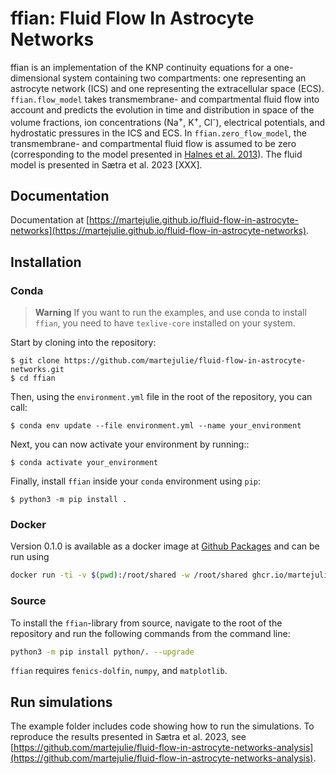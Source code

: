 # ffian: Fluid Flow In Astrocyte Networks

ffian is an implementation of the KNP continuity equations for a 
one-dimensional system containing two compartments: 
one representing an astrocyte network (ICS) and one representing the
extracellular space (ECS). `ffian.flow_model` takes transmembrane- and
compartmental fluid flow into account and predicts the evolution in time
and distribution in space of the volume fractions, 
ion concentrations (Na<sup>+</sup>, K<sup>+</sup>, Cl<sup>-</sup>), 
electrical potentials, and hydrostatic
pressures in the ICS and ECS. In `ffian.zero_flow_model`, 
the transmembrane- and compartmental fluid flow is assumed to be zero 
(corresponding to the model presented in 
[Halnes et al. 2013](https://journals.plos.org/ploscompbiol/article?id=10.1371/journal.pcbi.1003386)).
The fluid model is presented in Sætra et al. 2023 [XXX].

## Documentation

Documentation at [https://martejulie.github.io/fluid-flow-in-astrocyte-networks](https://martejulie.github.io/fluid-flow-in-astrocyte-networks).

## Installation

### Conda

> **Warning**
> If you want to run the examples, and use conda to install `ffian`, you need to have `texlive-core` installed on your system.

Start by cloning into the repository:

``` console
$ git clone https://github.com/martejulie/fluid-flow-in-astrocyte-networks.git
$ cd ffian
```

Then, using the ``environment.yml`` file in the root of the repository, you can call:



``` console
$ conda env update --file environment.yml --name your_environment
```

Next, you can now activate your environment by running::

``` console
$ conda activate your_environment
```

Finally, install `ffian` inside your `conda` environment using `pip`: 

``` console
$ python3 -m pip install .
```

### Docker

Version 0.1.0 is available as a docker image at 
[Github Packages](https://github.com/martejulie/fluid-flow-in-astrocyte-networks/pkgs/container/fluid-flow-in-astrocyte-networks)
and can be run using

```bash
docker run -ti -v $(pwd):/root/shared -w /root/shared ghcr.io/martejulie/fluid-flow-in-astrocyte-networks:v0.1.0
```

### Source

To install the `ffian`-library from source, navigate to the root of the repository and
run the following commands from the command line:
```bash
python3 -m pip install python/. --upgrade
```

`ffian` requires `fenics-dolfin`, `numpy`, and `matplotlib`.

## Run simulations

The example folder includes code showing how to run the simulations. 
To reproduce the results presented in Sætra et al. 2023, see
[https://github.com/martejulie/fluid-flow-in-astrocyte-networks-analysis](https://github.com/martejulie/fluid-flow-in-astrocyte-networks-analysis).
